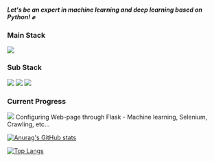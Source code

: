 
##### Let's be an expert in machine learning and deep learning based on Python! ✊

### Main Stack

<img src="https://img.shields.io/badge/Python-0000D7?style=flat-square&logo=Python&logoColor=yellow"/></a>

### Sub Stack

<img src="https://img.shields.io/badge/NodeJS-004225?style=flat-square&logo=Node.js&logoColor=white"/> <img src="https://img.shields.io/badge/HTML-1647G7?&logo=HTML5&logoColor=orange"/> <img src="https://img.shields.io/badge/MySQL-848482?style=flat-square&logo=MySQL&logoColor=white"/>

### Current Progress

<img src="https://img.shields.io/badge/Flask-0151C2?style=plastic&logo=Flask&logoColor=white&link=https://github.com/HYUNSOOLEE-6839/WEB_via_FLASK"/>
Configuring Web-page through Flask 
- Machine learning, Selenium, Crawling, etc...





[![Anurag's GitHub stats](https://github-readme-stats.vercel.app/api?username=HYUNSOOLEE-6839)](https://github.com/anuraghazra/github-readme-stats)




[![Top Langs](https://github-readme-stats.vercel.app/api/top-langs/?username=HYUNSOOLEE-6839&layout=compact)](https://github.com/anuraghazra/github-readme-stats)
